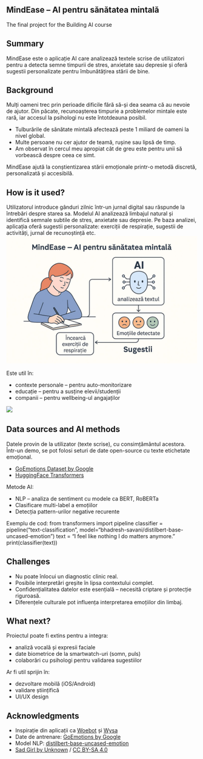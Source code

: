 ## MindEase – AI pentru sănătatea mintală

The final project for the Building AI course

## Summary

MindEase este o aplicație AI care analizează textele scrise de utilizatori pentru a detecta semne timpurii de stres, anxietate sau depresie și oferă sugestii personalizate pentru îmbunătățirea stării de bine.  

## Background

Mulți oameni trec prin perioade dificile fără să-și dea seama că au nevoie de ajutor. Din păcate, recunoașterea timpurie a problemelor mintale este rară, iar accesul la psihologi nu este întotdeauna posibil.

* Tulburările de sănătate mintală afectează peste 1 miliard de oameni la nivel global.
* Multe persoane nu cer ajutor de teamă, rușine sau lipsă de timp.
* Am observat în cercul meu apropiat cât de greu este pentru unii să vorbească despre ceea ce simt.

MindEase ajută la conștientizarea stării emoționale printr-o metodă discretă, personalizată și accesibilă.

## How is it used?

Utilizatorul introduce gânduri zilnic într-un jurnal digital sau răspunde la întrebări despre starea sa. Modelul AI analizează limbajul natural și identifică semnale subtile de stres, anxietate sau depresie. Pe baza analizei, aplicația oferă sugestii personalizate: exerciții de respirație, sugestii de activități, jurnal de recunoștință etc.
![Infografic MindEase](MindEase.jpeg)

Este util în:
* contexte personale – pentru auto-monitorizare
* educație – pentru a susține elevii/studenții
* companii – pentru wellbeing-ul angajaților

<img src="https://upload.wikimedia.org/wikipedia/commons/thumb/9/9e/Sad_Girl.jpg/640px-Sad_Girl.jpg" width="300">

## Data sources and AI methods

Datele provin de la utilizator (texte scrise), cu consimțământul acestora. Într-un demo, se pot folosi seturi de date open-source cu texte etichetate emoțional.

* [GoEmotions Dataset by Google](https://huggingface.co/datasets/go_emotions)
* [HuggingFace Transformers](https://huggingface.co/docs/transformers/index)

Metode AI:
* NLP – analiza de sentiment cu modele ca BERT, RoBERTa
* Clasificare multi-label a emoțiilor
* Detecția pattern-urilor negative recurente

Exemplu de cod:
from transformers import pipeline
classifier = pipeline(“text-classification”, model=“bhadresh-savani/distilbert-base-uncased-emotion”)
text = “I feel like nothing I do matters anymore.”
print(classifier(text))
 ## Challenges

* Nu poate înlocui un diagnostic clinic real.
* Posibile interpretări greșite în lipsa contextului complet.
* Confidențialitatea datelor este esențială – necesită criptare și protecție riguroasă.
* Diferențele culturale pot influența interpretarea emoțiilor din limbaj.

## What next?

Proiectul poate fi extins pentru a integra:
* analiză vocală și expresii faciale
* date biometrice de la smartwatch-uri (somn, puls)
* colaborări cu psihologi pentru validarea sugestiilor

Ar fi util sprijin în:
* dezvoltare mobilă (iOS/Android)
* validare științifică
* UI/UX design

## Acknowledgments

* Inspirație din aplicații ca [Woebot](https://woebothealth.com/) și [Wysa](https://www.wysa.io/)
* Date de antrenare: [GoEmotions by Google](https://github.com/google-research/google-research/tree/master/goemotions)
* Model NLP: [distilbert-base-uncased-emotion](https://huggingface.co/bhadresh-savani/distilbert-base-uncased-emotion)
* [Sad Girl by Unknown](https://commons.wikimedia.org/wiki/File:Sad_Girl.jpg) / [CC BY-SA 4.0](https://creativecommons.org/licenses/by-sa/4.0)
